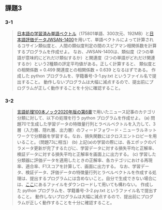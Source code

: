 ## 課題3

### 3-1

> [日本語の学習済み単語ベクトル](http://www.utm.inf.uec.ac.jp/~utsumi/lecture/data/Vec_BCCWJ_w2v_all_win10_dim300_skipgram_ns5.txt.gz)（175801単語、300次元、192MB）と[日本語評価データJWSAN-1400](http://www.utm.inf.uec.ac.jp/JWSAN/)を用いて、単語ベクトルによって計算されるコサイン類似度と、人間の類似度判定の間のスピアマン相関係数を計算するプログラムを作成せよ。
> なお、JWSAN-1400は、類似度（2つの単語が意味的にどれだけ類似するか）と関連度（2つの単語がどれだけ関連するか）という2種類の評定平均値がある。正しく計算すると、
> 類似度との相関係数 = 0.499
> 関連度との相関係数 = 0.639
> となるはずである。
> 作成した python プログラムを、学籍番号-3-1.py.txt というファイル名で提出すること。
> 動作しないプログラムは大幅に減点するので、提出前にプログラムが正しく動作することを十分に確認すること。

### 3-2

> [言語処理100本ノック2020年版の第6章](https://nlp100.github.io/ja/ch06.html)で用いたニュース記事のカテゴリ分類に対して、以下の処理を行う python プログラムを作成せよ。
> (a) 問題70で生成した学習データの特徴量行列とラベルベクトルを入力して、3層（入力層、隠れ層、出力層）のフィードフォワード・ニューラルネットワークで分類器を学習する。なお、損失関数にはクロスエントロピーを用いること。（問題73に相当）
> (b) 上記(a)の学習の際には、各エポックのパラメータ更新が完了するたびに、学習データに対する損失平均と正解率、検証データに対する損失平均と正解率を画面上に出力する。
> (c) 学習した分類器に評価データを適用したときの正解率、各カテゴリにおける再現率、適合率、F1スコアを計算して、画面に出力する。
> なお、学習データ、検証データ、評価データの特徴量行列とラベルベクトルを作成する処理は、提出するプログラムには含めないこと。自分で生成できない場合には、[ここ](http://www.utm.inf.uec.ac.jp/~utsumi/lecture/data/NewsDataSet.zip)にあるファイルをダウンロードして用いても構わない。
> 作成した python プログラムを、学籍番号-3-2.py.txt というファイル名で提出すること。
> 動作しないプログラムは大幅に減点するので、提出前にプログラムが正しく動作することを十分に確認すること。
